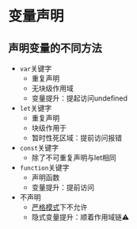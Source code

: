 # 变量声明

## 声明变量的不同方法
- `var`关键字
	- 重复声明
	- 无块级作用域
	- 变量提升：提起访问undefined
- `let`关键字
	- 重复声明
	- 块级作用于
	- 暂时性死区域：提前访问报错
- `const`关键字
	- 除了不可重复声明与let相同
- `function`关键字
	- 声明函数
	- 变量提升：提前访问
- 不声明
	- [严格模式](./严格模式)下不允许
	- 隐式变量提升：顺着作用域链⚠️